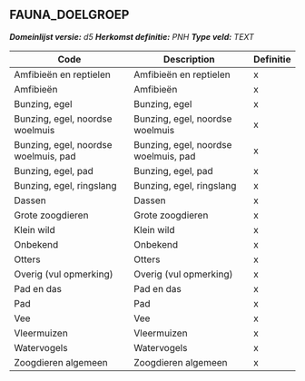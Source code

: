 ﻿## FAUNA_DOELGROEP

*__Domeinlijst versie:__ d5*
*__Herkomst definitie:__ PNH*
*__Type veld:__ TEXT*

|__Code__ |__Description__ |__Definitie__	|
|	---	|	---	|   ---	| 
| Amfibieën en reptielen | Amfibieën en reptielen | x |
| Amfibieën | Amfibieën | x |
| Bunzing, egel | Bunzing, egel | x |
| Bunzing, egel, noordse woelmuis | Bunzing, egel, noordse woelmuis | x |
| Bunzing, egel, noordse woelmuis, pad | Bunzing, egel, noordse woelmuis, pad | x |
| Bunzing, egel, pad | Bunzing, egel, pad | x |
| Bunzing, egel, ringslang | Bunzing, egel, ringslang | x |
| Dassen | Dassen | x |
| Grote zoogdieren | Grote zoogdieren | x |
| Klein wild | Klein wild | x |
| Onbekend | Onbekend | x |
| Otters | Otters | x |
| Overig (vul opmerking) | Overig (vul opmerking) | x |
| Pad en das | Pad en das | x |
| Pad | Pad | x |
| Vee | Vee | x |
| Vleermuizen | Vleermuizen | x |
| Watervogels | Watervogels | x |
| Zoogdieren algemeen | Zoogdieren algemeen | x |

